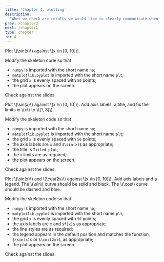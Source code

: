 ```yaml
---
title: 'Chapter 4: plotting'
description:
  'When we check are results we would like to clearly communicate when, and how, they are correct. This is often best done with a plot.'
prev: /chapter3
next: /chapter1
type: chapter
id: 4
---
```


<exercise id="1" title="matplotlib" type="slides">

<slides source="chapter4_01_matplotlib">
</slides>

</exercise>

<exercise id="2" title="Plotting a line">

Plot \\(\sin(x)\\) against \\(x \\in [0, 10]\\).

Modify the skeleton code so that

- `numpy` is imported with the short name `np`;
- `matplotlib.pyplot` is imported with the short name `plt`;
- the grid `x` is evenly spaced with `50` points;
- the plot appears on the screen.

<codeblock id="04_02">

Check against the slides.

</codeblock>

</exercise>

<exercise id="3" title="Labels and ranges">

Plot \\(\sin(x)\\) against \\(x \\in [0, 10]\\). Add axis labels, a title, and fix the limits in \\(x\\) to \\([1, 8]\\).

Modify the skeleton code so that

- `numpy` is imported with the short name `np`;
- `matplotlib.pyplot` is imported with the short name `plt`;
- the grid `x` is evenly spaced with `50` points;
- the axis labels are `x` and `$\sin(x)$` as appropriate;
- the title is `Titled plot`;
- the `x` limits are as required;
- the plot appears on the screen.

<codeblock id="04_03">

Check against the slides.

</codeblock>

</exercise>

</exercise>

<exercise id="4" title="Multiple plots">

Plot \\(\sin(x)\\) and \\(\cos(2x)\\) against \\(x \\in [0, 10]\\). Add axis labels and a legend. The \\(\sin\\) curve should be solid and black. The \\(\cos\\) curve should be dashed and blue.

Modify the skeleton code so that

- `numpy` is imported with the short name `np`;
- `matplotlib.pyplot` is imported with the short name `plt`;
- the grid `x` is evenly spaced with `50` points;
- the axis labels are `x` and `$f(x)$` as appropriate;
- the line styles are as required;
- the legend appears in the default position and matches the function, `$\sin(x)$` or `$\cos(2x)$`, as appropriate;
- the plot appears on the screen.

<codeblock id="04_04">

Check against the slides.

</codeblock>

</exercise>
